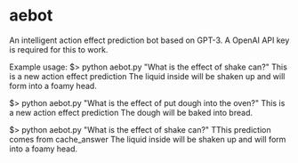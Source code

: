 # aebot
An intelligent action effect prediction bot based on GPT-3. A OpenAI API key is required for this to work.

Example usage:
$> python aebot.py "What is the effect of shake can?"
   This is a new action effect prediction
   The liquid inside will be shaken up and will form into a foamy head.

$> python aebot.py "What is the effect of put dough into the oven?"
   This is a new action effect prediction
   The dough will be baked into bread.
   
$> python aebot.py "What is the effect of shake can?"
   TThis prediction comes from cache_answer
   The liquid inside will be shaken up and will form into a foamy head.
   
